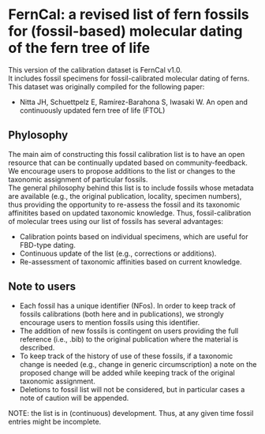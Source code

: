 # FernCal: a revised list of fern fossils for (fossil-based) molecular dating of the fern tree of life  
This version of the calibration dataset is FernCal v1.0.  
It includes fossil specimens for fossil-calibrated molecular dating of ferns.     
This dataset was originally compiled for the following paper:  
- Nitta JH, Schuettpelz E, Ramírez-Barahona S, Iwasaki W. An open and continuously updated fern tree of life (FTOL)

## Phylosophy
The main aim of constructing this fossil calibration list is to have an open resource that can be continually updated based on community-feedback. We encourage users to propose additions to the list or changes to the taxonomic assignment of particular fossils.  
The general philosophy behind this list is to include fossils whose metadata are available (e.g., the original publication, locality, specimen numbers), thus providing the opportunity to re-assess the fossil and its taxonomic affinitites based on updated taxonomic knowledge. Thus, fossil-calibration of molecular trees using our list of fossils has several advantages:
- Calibration points based on individual specimens, which are useful for FBD-type dating.
- Continuous update of the list (e.g., corrections or additions).
- Re-assessment of taxonomic affinities based on current knowledge.

## Note to users
- Each fossil has a unique identifier (NFos). In order to keep track of fossils calibrations (both here and in publications), we strongly encourage users to mention fossils using this identifier.  
- The addition of new fossils is contingent on users providing the full reference (i.e., .bib) to the original publication where the material is described.  
- To keep track of the history of use of these fossils, if a taxonomic change is needed (e.g., change in generic circumscription) a note on the proposed change will be added while keeping track of the original taxonomic assignment.  
- Deletions to fossil list will not be considered, but in particular cases a note of caution will be appended.   

NOTE: the list is in (continuous) development. Thus, at any given time fossil entries might be incomplete.
